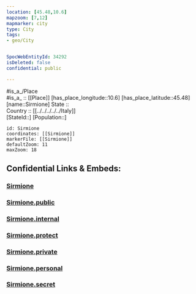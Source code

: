 ```yaml
---
location: [45.48,10.6] 
mapzoom: [7,12] 
mapmarker: city 
type: City
tags:
- geo/City


SpocWebEntityId: 34292
isDeleted: false
confidential: public

---
```

#is_a_/Place  
#is_a_ :: [[Place]] 
[has_place_longitude::10.6] 
[has_place_latitude::45.48] 
[name::Sirmione] 
State ::  
Country :: [[../../../../../Italy]]  
[StateId::] 
[Population::] 



```leaflet
id: Sirmione
coordinates: [[Sirmione]] 
markerFile: [[Sirmione]] 
defaultZoom: 11 
maxZoom: 18
```


## Confidential Links & Embeds: 

### [Sirmione](/_Standards/Earth/Continent/Europe/Europe~South/Italy/regions~Italy/Lombardy/Brescia/City/Sirmione.md) 

### [Sirmione.public](/_public/Earth/Continent/Europe/Europe~South/Italy/regions~Italy/Lombardy/Brescia/City/Sirmione.public.md) 

### [Sirmione.internal](/_internal/Earth/Continent/Europe/Europe~South/Italy/regions~Italy/Lombardy/Brescia/City/Sirmione.internal.md) 

### [Sirmione.protect](/_protect/Earth/Continent/Europe/Europe~South/Italy/regions~Italy/Lombardy/Brescia/City/Sirmione.protect.md) 

### [Sirmione.private](/_private/Earth/Continent/Europe/Europe~South/Italy/regions~Italy/Lombardy/Brescia/City/Sirmione.private.md) 

### [Sirmione.personal](/_personal/Earth/Continent/Europe/Europe~South/Italy/regions~Italy/Lombardy/Brescia/City/Sirmione.personal.md) 

### [Sirmione.secret](/_secret/Earth/Continent/Europe/Europe~South/Italy/regions~Italy/Lombardy/Brescia/City/Sirmione.secret.md)

